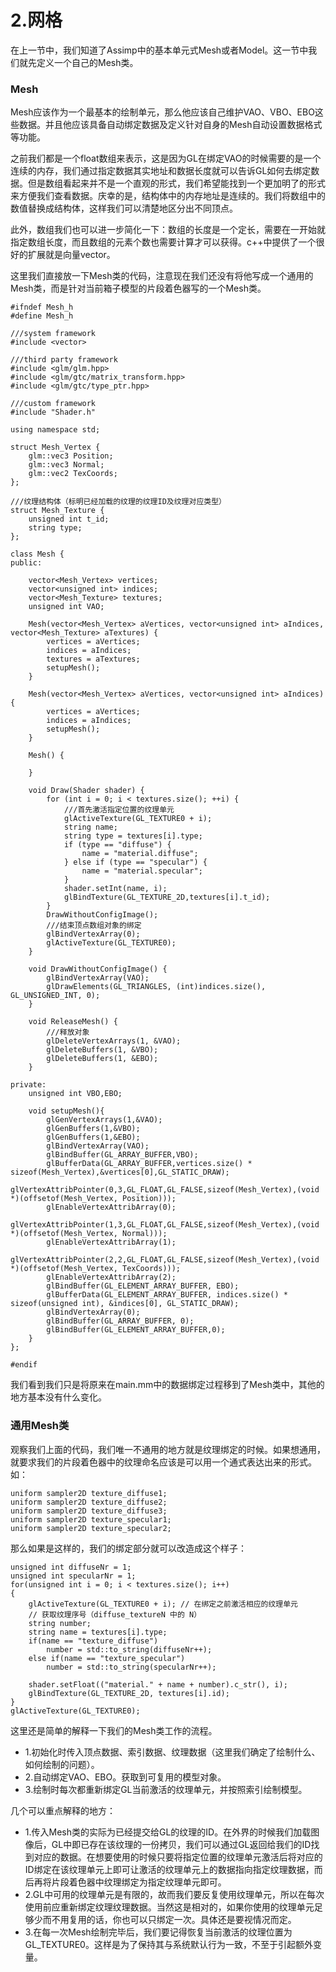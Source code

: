 # 2.网格

在上一节中，我们知道了Assimp中的基本单元式Mesh或者Model。这一节中我们就先定义一个自己的Mesh类。

### Mesh

Mesh应该作为一个最基本的绘制单元，那么他应该自己维护VAO、VBO、EBO这些数据。并且他应该具备自动绑定数据及定义针对自身的Mesh自动设置数据格式等功能。

之前我们都是一个float数组来表示，这是因为GL在绑定VAO的时候需要的是一个连续的内存，我们通过指定数据其实地址和数据长度就可以告诉GL如何去绑定数据。但是数组看起来并不是一个直观的形式，我们希望能找到一个更加明了的形式来方便我们查看数据。庆幸的是，结构体中的内存地址是连续的。我们将数组中的数值替换成结构体，这样我们可以清楚地区分出不同顶点。

此外，数组我们也可以进一步简化一下：数组的长度是一个定长，需要在一开始就指定数组长度，而且数组的元素个数也需要计算才可以获得。c++中提供了一个很好的扩展就是向量vector。

这里我们直接放一下Mesh类的代码，注意现在我们还没有将他写成一个通用的Mesh类，而是针对当前箱子模型的片段着色器写的一个Mesh类。

```
#ifndef Mesh_h
#define Mesh_h

///system framework
#include <vector>

///third party framework
#include <glm/glm.hpp>
#include <glm/gtc/matrix_transform.hpp>
#include <glm/gtc/type_ptr.hpp>

///custom framework
#include "Shader.h"

using namespace std;

struct Mesh_Vertex {
    glm::vec3 Position;
    glm::vec3 Normal;
    glm::vec2 TexCoords;
};

///纹理结构体（标明已经加载的纹理的纹理ID及纹理对应类型）
struct Mesh_Texture {
    unsigned int t_id;
    string type;
};

class Mesh {
public:
    
    vector<Mesh_Vertex> vertices;
    vector<unsigned int> indices;
    vector<Mesh_Texture> textures;
    unsigned int VAO;
    
    Mesh(vector<Mesh_Vertex> aVertices, vector<unsigned int> aIndices, vector<Mesh_Texture> aTextures) {
        vertices = aVertices;
        indices = aIndices;
        textures = aTextures;
        setupMesh();
    }
    
    Mesh(vector<Mesh_Vertex> aVertices, vector<unsigned int> aIndices) {
        vertices = aVertices;
        indices = aIndices;
        setupMesh();
    }
    
    Mesh() {
        
    }
    
    void Draw(Shader shader) {
        for (int i = 0; i < textures.size(); ++i) {
            ///首先激活指定位置的纹理单元
            glActiveTexture(GL_TEXTURE0 + i);
            string name;
            string type = textures[i].type;
            if (type == "diffuse") {
                name = "material.diffuse";
            } else if (type == "specular") {
                name = "material.specular";
            }
            shader.setInt(name, i);
            glBindTexture(GL_TEXTURE_2D,textures[i].t_id);
        }
        DrawWithoutConfigImage();
        ///结束顶点数组对象的绑定
        glBindVertexArray(0);
        glActiveTexture(GL_TEXTURE0);
    }
    
    void DrawWithoutConfigImage() {
        glBindVertexArray(VAO);
        glDrawElements(GL_TRIANGLES, (int)indices.size(), GL_UNSIGNED_INT, 0);
    }
    
    void ReleaseMesh() {
        ///释放对象
        glDeleteVertexArrays(1, &VAO);
        glDeleteBuffers(1, &VBO);
        glDeleteBuffers(1, &EBO);
    }
    
private:
    unsigned int VBO,EBO;
    
    void setupMesh(){
        glGenVertexArrays(1,&VAO);
        glGenBuffers(1,&VBO);
        glGenBuffers(1,&EBO);
        glBindVertexArray(VAO);
        glBindBuffer(GL_ARRAY_BUFFER,VBO);
        glBufferData(GL_ARRAY_BUFFER,vertices.size() * sizeof(Mesh_Vertex),&vertices[0],GL_STATIC_DRAW);
        glVertexAttribPointer(0,3,GL_FLOAT,GL_FALSE,sizeof(Mesh_Vertex),(void *)(offsetof(Mesh_Vertex, Position)));
        glEnableVertexAttribArray(0);
        glVertexAttribPointer(1,3,GL_FLOAT,GL_FALSE,sizeof(Mesh_Vertex),(void *)(offsetof(Mesh_Vertex, Normal)));
        glEnableVertexAttribArray(1);
        glVertexAttribPointer(2,2,GL_FLOAT,GL_FALSE,sizeof(Mesh_Vertex),(void *)(offsetof(Mesh_Vertex, TexCoords)));
        glEnableVertexAttribArray(2);
        glBindBuffer(GL_ELEMENT_ARRAY_BUFFER, EBO);
        glBufferData(GL_ELEMENT_ARRAY_BUFFER, indices.size() * sizeof(unsigned int), &indices[0], GL_STATIC_DRAW);
        glBindVertexArray(0);
        glBindBuffer(GL_ARRAY_BUFFER, 0);
        glBindBuffer(GL_ELEMENT_ARRAY_BUFFER,0);
    }
};

#endif

```

我们看到我们只是将原来在main.mm中的数据绑定过程移到了Mesh类中，其他的地方基本没有什么变化。

### 通用Mesh类

观察我们上面的代码，我们唯一不通用的地方就是纹理绑定的时候。如果想通用，就要求我们的片段着色器中的纹理命名应该是可以用一个通式表达出来的形式。如：

```
uniform sampler2D texture_diffuse1;
uniform sampler2D texture_diffuse2;
uniform sampler2D texture_diffuse3;
uniform sampler2D texture_specular1;
uniform sampler2D texture_specular2;
```

那么如果是这样的，我们的绑定部分就可以改造成这个样子：

```
unsigned int diffuseNr = 1;
unsigned int specularNr = 1;
for(unsigned int i = 0; i < textures.size(); i++)
{
    glActiveTexture(GL_TEXTURE0 + i); // 在绑定之前激活相应的纹理单元
    // 获取纹理序号（diffuse_textureN 中的 N）
    string number;
    string name = textures[i].type;
    if(name == "texture_diffuse")
        number = std::to_string(diffuseNr++);
    else if(name == "texture_specular")
        number = std::to_string(specularNr++);

    shader.setFloat(("material." + name + number).c_str(), i);
    glBindTexture(GL_TEXTURE_2D, textures[i].id);
}
glActiveTexture(GL_TEXTURE0);
```

这里还是简单的解释一下我们的Mesh类工作的流程。

- 1.初始化时传入顶点数据、索引数据、纹理数据（这里我们确定了绘制什么、如何绘制的问题）。
- 2.自动绑定VAO、EBO。获取到可复用的模型对象。
- 3.绘制时每次都重新绑定GL当前激活的纹理单元，并按照索引绘制模型。

几个可以重点解释的地方：

- 1.传入Mesh类的实际为已经提交给GL的纹理的ID。在外界的时候我们加载图像后，GL中即已存在该纹理的一份拷贝，我们可以通过GL返回给我们的ID找到对应的数据。在想要使用的时候只要将指定位置的纹理单元激活后将对应的ID绑定在该纹理单元上即可让激活的纹理单元上的数据指向指定纹理数据，而后再将片段着色器中纹理绑定为指定纹理单元即可。
- 2.GL中可用的纹理单元是有限的，故而我们要反复使用纹理单元，所以在每次使用前应重新绑定纹理纹理数据。当然这是相对的，如果你使用的纹理单元足够少而不用复用的话，你也可以只绑定一次。具体还是要视情况而定。
- 3.在每一次Mesh绘制完毕后，我们要记得恢复当前激活的纹理位置为GL_TEXTURE0。这样是为了保持其与系统默认行为一致，不至于引起额外变量。

